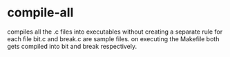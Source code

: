compile-all
===========

compiles all the .c files into executables without creating a separate rule for each file
bit.c and break.c are sample files. on executing the Makefile both gets compiled into
bit and break respectively.
